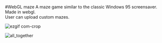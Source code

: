 #WebGL maze 
A maze game similar to the classic Windows 95 screensaver.
Made in webgl.<br>
User can upload custom mazes.


![ezgif com-crop](https://cloud.githubusercontent.com/assets/5223817/22434855/b0f4633a-e715-11e6-8cbc-53fdadb990a7.gif)

![all_together](https://cloud.githubusercontent.com/assets/5223817/22434902/e735bcb4-e715-11e6-916b-4bf8caf1c2c6.jpg)
